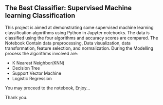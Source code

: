 ## The Best Classifier: Supervised Machine learning Classification
This project is aimed at demonstrating some supervised machine learning classification algorithms using Python in Jupyter notebooks. The data is classified using the four algorithms and accuracy scores are compared. The Notebook Contain data preprocessing, Data visualization, data transformation, feature selection, and normalization. During the Modelling process the algorithms involved are:

- K Nearest Neighbor(KNN)
- Decision Tree
- Support Vector Machine
- Logistic Regression
  
You may proceed to the notebook, Enjoy...

Thank you.
